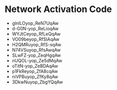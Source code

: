 # Network Activation Code
* glnILOyop_ReN7UqAw
* d-G0N-yop_ReLioqAw
* WYJtCeyop_RfLeQqAw
* VO09beyop_RfSIAqAw
* H2QMRuyop_RfS-sqAw
* N74VSuyop_RfsAwqAw
* SLwFZ-yop_ZeqHgqAw
* nUQOL-yop_Ze5dMqAw
* oTitN-yop_ZeBDAqAw
* p1FkReyop_ZfA8cqAw
* niVPBuyop_ZfKy8qAw
* 3DkwNuyop_ZbgYQqAw